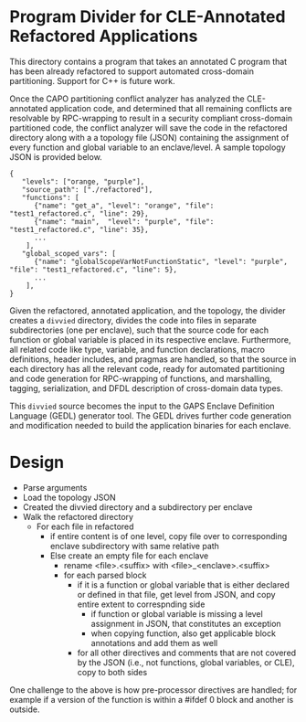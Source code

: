 # Program Divider for CLE-Annotated Refactored Applications

This directory contains a program that takes an annotated C program that has been already refactored to support automated cross-domain partitioning. Support for C++ is future work.

Once the CAPO partitioning conflict analyzer has analyzed the CLE-annotated application code, and determined that all remaining conflicts are resolvable by RPC-wrapping to result in a security compliant cross-domain partitioned  code, the conflict analyzer will save the code in the refactored directory along with a a topology file (JSON) containing the assignment of every  function and global variable to an enclave/level. A sample topology JSON is provided below.

```
{
   "levels": ["orange, "purple"],
   "source_path": ["./refactored"],
   "functions": [
      {"name": "get_a", "level": "orange", "file": "test1_refactored.c", "line": 29},
      {"name": "main",  "level": "purple", "file": "test1_refactored.c", "line": 35},
      ...
    ],
   "global_scoped_vars": [
      {"name": "globalScopeVarNotFunctionStatic", "level": "purple", "file": "test1_refactored.c", "line": 5},
      ...
    ],
}
```

Given the refactored, annotated application, and the topology, the divider creates a `divvied` directory, divides the code into files in separate subdirectories (one per enclave), such that the source code for each function or global variable is placed in its respective enclave. Furthermore, all related code like type, variable, and function declarations, macro definitions, header includes, and pragmas are handled, so that the source in each directory has all the relevant code, ready for automated partitioning and code generation for RPC-wrapping of functions, and marshalling, tagging, serialization, and DFDL description of cross-domain data types.

This `divvied` source becomes the input to the GAPS Enclave Definition Language (GEDL) generator tool. The GEDL drives further code generation and modification needed to build the application binaries for each enclave.


# Design
 
* Parse arguments
* Load the topology JSON
* Created the divvied directory and a subdirectory per enclave
* Walk the refactored directory
  * For each file in refactored
    * if entire content is of one level, copy file over to corresponding enclave subdirectory with same relative path
    * Else create an empty file for each enclave
      * rename \<file>.\<suffix> with \<file>_\<enclave>.\<suffix>
      * for each parsed block
        * if it is a function or global variable that is either declared or defined in that file, get level from JSON, and copy entire extent to correspnding side
          * if function or global variable is missing a level assignment in JSON, that constitutes an exception
          * when copying function, also get applicable block annotations and add them as well
        * for all other directives and comments that are not covered by the JSON (i.e., not functions, global variables, or CLE), copy to both sides

One challenge to the above is how pre-processor directives are handled; for 
example if a version of the function is within a #ifdef 0 block and another
is outside.

